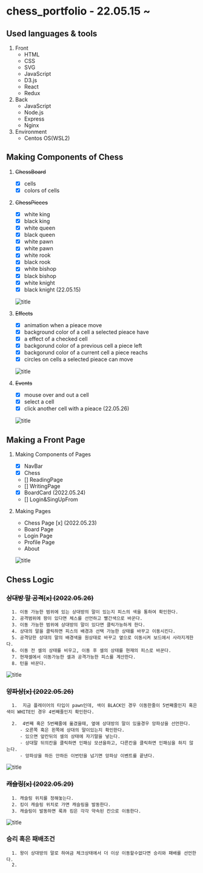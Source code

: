 # chess_portfolio - 22.05.15 ~

## Used languages & tools

1. Front
   - HTML
   - CSS
   - SVG
   - JavaScript
   - D3.js
   - React
   - Redux
2. Back
   - JavaScript
   - Node.js
   - Express
   - Nginx
3. Environment
   - Centos OS(WSL2)

## Making Components of Chess

1. ~~ChessBoard~~

   - [x] cells
   - [x] colors of cells

2. ~~ChessPieces~~

   - [x] white king
   - [x] black king
   - [x] white queen
   - [x] black queen
   - [x] white pawn
   - [x] white pawn
   - [x] white rook
   - [x] black rook
   - [x] white bishop
   - [x] black bishop
   - [x] white knight
   - [x] black knight (22.05.15)

   ![title](Images/items.png)

3. ~~Effects~~

   - [x] animation when a pieace move
   - [x] background color of a cell a selected pieace have
   - [x] a effect of a checked cell
   - [x] backgorund color of a previous cell a piece left
   - [x] backgorund color of a current cell a piece reachs
   - [x] circles on cells a selected pieace can move

   ![title](Images/motion.gif)

4. ~~Events~~

   - [x] mouse over and out a cell
   - [x] select a cell
   - [x] click another cell with a pieace (22.05.26)

   ![title](Images/events.gif)

## Making a Front Page

1. Making Components of Pages

   - [x] NavBar
   - [x] Chess
   - [] ReadingPage
   - [] WritingPage
   - [x] BoardCard (2022.05.24)
   - [] Login&SingUpFrom

2. Making Pages

   - Chess Page [x] (2022.05.23)
   - Board Page
   - Login Page
   - Profile Page
   - About

   ![title](Images/front1.PNG)

## Chess Logic

### ~~상대방 말 공격[x] (2022.05.26)~~

      1. 이동 가능한 범위에 있는 상대방의 말이 있는지 피스의 색을 통하여 확인한다.
      2. 공격범위에 왕이 있다면 체스를 선언하고 빨간색으로 바꾼다.
      3. 이동 가능한 범위에 상대방의 말이 있다면 클릭가능하게 한다.
      4. 상대의 말을 클릭하면 피스의 배경과 선택 가능한 상태를 바꾸고 이동시킨다.
      5. 공격당한 상대의 말의 배경색을 원상태로 바꾸고 옆으로 이동시켜 보드에서 사라지게한다.
      6. 이동 전 셀의 상태를 비우고, 이동 후 셀의 상태를 현재의 피스로 바꾼다.
      7. 현재셀에서 이동가능한 셀과 공격가능한 피스를 계산한다.
      8. 턴을 바꾼다.

![title](Images/attackMotion.gif)

### ~~앙파상[x] (2022.05.26)~~

      1.  지금 플레이어의 타입이 pawn인데, 색이 BLACK인 경우 이동한줄이 5번째줄인지 혹은 색이 WHITE인 경우 4번째줄인지 확인한다.

      2.  4번째 혹은 5번째줄에 옮겼을때, 옆애 상대방의 말이 있을경우 앙파상을 선언한다.
         - 오른쪽 혹은 왼쪽에 상대의 말이있는지 확인한다.
         - 있으면 앞칸뒤의 셀의 상태에 자기말을 넣는다.
         - 상대말 뒤의칸을 클릭하면 인패싱 모션을하고, 다른칸을 클릭하면 인패싱을 하지 않는다.
         - 앙파상을 하든 안하든 이번턴을 넘기면 앙파상 이벤트를 끝낸다.

![title](Images/INPASSING.gif)

### ~~캐슬링[x] (2022.05.29)~~

      1. 캐슬링 위치를 정해놓는다.
      2. 킹이 캐슬링 위치로 가면 캐슬링을 발동한다.
      3. 캐슬링이 발동하면 룩콰 킹은 각각 약속된 칸으로 이동한다.

![title](Images/castling.gif)

### 승리 혹은 패배조건

      1. 왕이 상대방의 말로 하여금 체크상태에서 더 이상 이동할수없다면 승리와 패배를 선언한다.
      2.
